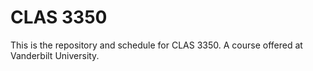 # CLAS 3350
This is the repository and schedule for CLAS 3350. A course offered at Vanderbilt University.
